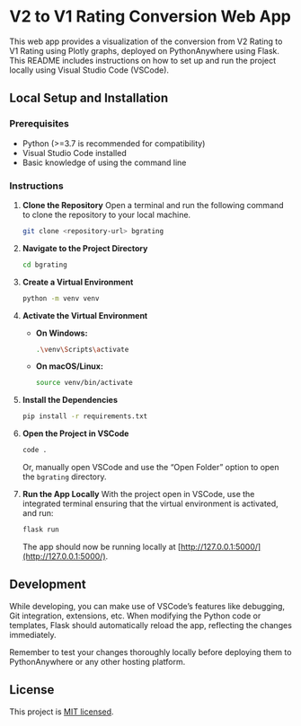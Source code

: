 # V2 to V1 Rating Conversion Web App

This web app provides a visualization of the conversion from V2 Rating to V1 Rating using Plotly graphs, deployed on PythonAnywhere using Flask. This README includes instructions on how to set up and run the project locally using Visual Studio Code (VSCode).

## Local Setup and Installation

### Prerequisites
- Python (>=3.7 is recommended for compatibility)
- Visual Studio Code installed
- Basic knowledge of using the command line

### Instructions

1. **Clone the Repository**
   Open a terminal and run the following command to clone the repository to your local machine.
   ```sh
   git clone <repository-url> bgrating
   ```

2. **Navigate to the Project Directory**
   ```sh
   cd bgrating
   ```

3. **Create a Virtual Environment**
   ```sh
   python -m venv venv
   ```

4. **Activate the Virtual Environment**
   - **On Windows:**
     ```sh
     .\venv\Scripts\activate
     ```
   - **On macOS/Linux:**
     ```sh
     source venv/bin/activate
     ```

5. **Install the Dependencies**
   ```sh
   pip install -r requirements.txt
   ```

6. **Open the Project in VSCode**
   ```sh
   code .
   ```
   Or, manually open VSCode and use the “Open Folder” option to open the `bgrating` directory.

7. **Run the App Locally**
   With the project open in VSCode, use the integrated terminal ensuring that the virtual environment is activated, and run:
   ```sh
   flask run
   ```
   The app should now be running locally at [http://127.0.0.1:5000/](http://127.0.0.1:5000/).

## Development

While developing, you can make use of VSCode’s features like debugging, Git integration, extensions, etc. When modifying the Python code or templates, Flask should automatically reload the app, reflecting the changes immediately.

Remember to test your changes thoroughly locally before deploying them to PythonAnywhere or any other hosting platform.

## License

This project is [MIT licensed](LICENSE).
